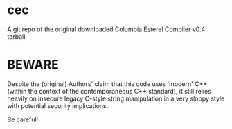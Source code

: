 # cec
A git repo of the original downloaded Columbia Esterel Compiler v0.4 tarball.

# BEWARE
Despite the (original) Authors' claim that this code uses 'modern' C++ (within the context of the contemporaneous C++ standard), it still relies heavily on insecure legacy C-style string manipulation in a very sloppy style with potential security implications.

Be careful!

